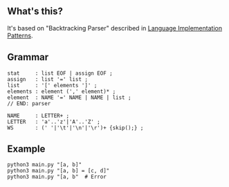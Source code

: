 ## What's this?

It's based on "Backtracking Parser" described in [Language Implementation Patterns](https://pragprog.com/book/tpdsl/language-implementation-patterns).

## Grammar

```
stat     : list EOF | assign EOF ;
assign   : list '=' list ;
list     : '[' elements ']' ;
elements : element (',' element)* ;
element  : NAME '=' NAME | NAME | list ;
// END: parser

NAME     : LETTER+ ;
LETTER   : 'a'..'z'|'A'..'Z' ;
WS       : (' '|'\t'|'\n'|'\r')+ {skip();} ;
```

## Example

```
python3 main.py "[a, b]"
python3 main.py "[a, b] = [c, d]"
python3 main.py "[a, b"  # Error
```
